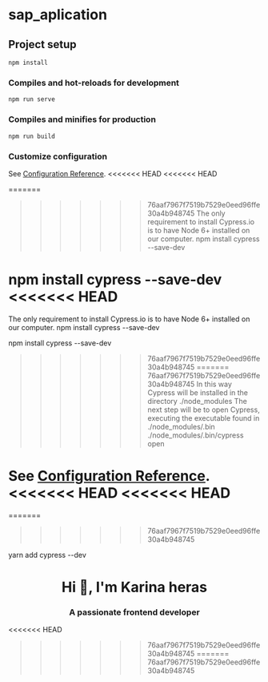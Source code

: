 # sap_aplication

## Project setup
```
npm install
```

### Compiles and hot-reloads for development
```
npm run serve
```

### Compiles and minifies for production
```
npm run build
```

### Customize configuration
See [Configuration Reference](https://cli.vuejs.org/config/).
<<<<<<< HEAD
<<<<<<< HEAD

=======
>>>>>>> 76aaf7967f7519b7529e0eed96ffe30a4b948745
The only requirement to install Cypress.io is to have Node 6+ installed on our computer.
npm install cypress --save-dev

npm install cypress --save-dev
<<<<<<< HEAD
=======
The only requirement to install Cypress.io is to have Node 6+ installed on our computer.
npm install cypress --save-dev

npm install cypress --save-dev
>>>>>>> 76aaf7967f7519b7529e0eed96ffe30a4b948745
=======
>>>>>>> 76aaf7967f7519b7529e0eed96ffe30a4b948745
In this way Cypress will be installed in the directory ./node_modules
The next step will be to open Cypress, executing the executable found in ./node_modules/.bin
./node_modules/.bin/cypress open

See [Configuration Reference](https://www.cypress.io/).
<<<<<<< HEAD
<<<<<<< HEAD
=======
=======
>>>>>>> 76aaf7967f7519b7529e0eed96ffe30a4b948745

yarn add cypress --dev

<h1 align = "center"> Hi 👋, I'm Karina heras </h1>
<h3 align = "center"> A passionate frontend developer </h3>

<<<<<<< HEAD
>>>>>>> 76aaf7967f7519b7529e0eed96ffe30a4b948745
=======
>>>>>>> 76aaf7967f7519b7529e0eed96ffe30a4b948745
